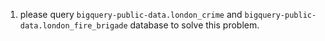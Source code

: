 1. please query `bigquery-public-data.london_crime` and `bigquery-public-data.london_fire_brigade` database to solve this problem.